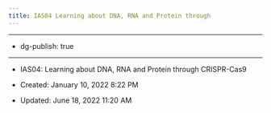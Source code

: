 ```yaml
---
title: IAS04 Learning about DNA, RNA and Protein through 
---
```


- --

- dg-publish: true

- --

- IAS04: Learning about DNA, RNA and Protein through CRISPR-Cas9

- Created: January 10, 2022 8:22 PM

- Updated: June 18, 2022 11:20 AM
